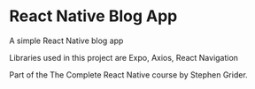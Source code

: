 # React Native Blog App

A simple React Native blog app

Libraries used in this project are Expo, Axios, React Navigation

Part of the The Complete React Native course by Stephen Grider.

